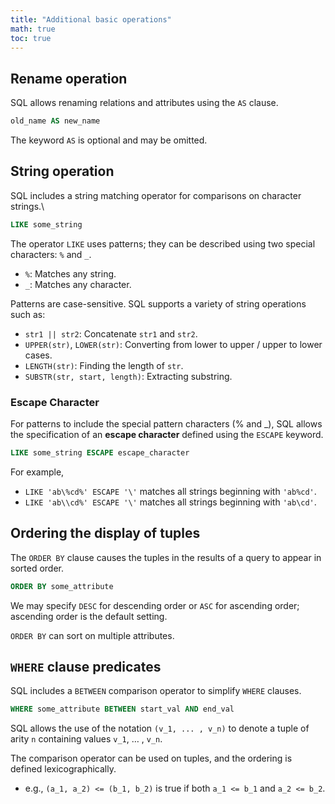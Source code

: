 ```yaml
---
title: "Additional basic operations"
math: true
toc: true
---
```


## Rename operation

SQL allows renaming relations and attributes using the `AS` clause.

```sql
old_name AS new_name
```

The keyword `AS` is optional and may be omitted.

## String operation

SQL includes a string matching operator for comparisons on character strings.\

```sql
LIKE some_string
```

The operator `LIKE` uses patterns; they can be described using two special characters: `%` and `_`.

- `%`: Matches any string.
- `_`: Matches any character.

Patterns are case-sensitive. SQL supports a variety of string operations such as:

- `str1 || str2`: Concatenate `str1` and `str2`.
- `UPPER(str)`, `LOWER(str)`: Converting from lower to upper / upper to lower cases.
- `LENGTH(str)`: Finding the length of `str`.
- `SUBSTR(str, start, length)`: Extracting substring.

### Escape Character

For patterns to include the special pattern characters (% and _), SQL allows the specification of an **escape character** defined using the `ESCAPE` keyword.

```sql
LIKE some_string ESCAPE escape_character
```

For example,

- `LIKE 'ab\%cd%' ESCAPE '\'` matches all strings beginning with `'ab%cd'`.
- `LIKE 'ab\\cd%' ESCAPE '\'` matches all strings beginning with `'ab\cd'`.

## Ordering the display of tuples

The `ORDER BY` clause causes the tuples in the results of a query to appear in sorted order.

```sql
ORDER BY some_attribute
```

We may specify `DESC` for descending order or `ASC` for ascending order; ascending order is the default setting.

`ORDER BY` can sort on multiple attributes.

## `WHERE` clause predicates

SQL includes a `BETWEEN` comparison operator to simplify `WHERE` clauses.

```sql
WHERE some_attribute BETWEEN start_val AND end_val
```

SQL allows the use of the notation `(v_1, ... , v_n)` to denote a tuple of arity `n` containing values `v_1`, … , `v_n`.

The comparison operator can be used on tuples, and the ordering is defined lexicographically.

- e.g., `(a_1, a_2) <= (b_1, b_2)` is true if both `a_1 <= b_1` and `a_2 <= b_2`.